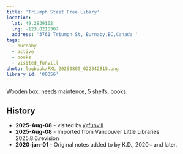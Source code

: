 ```yaml
---
title: 'Triumph Steet Free Libary'
location:
  lat: 49.2839102
  lng: -123.0218307
  address: '3761 Triumph St, Burnaby,BC,Canada '
tags:
  - burnaby
  - active
  - books
  - visited_funvill
photo: logbook/PXL_20250809_022342815.png
library_id: '00356'
---
```


Wooden box, needs maintence, 5 shelfs, books.

## History

- **2025-Aug-08** - visited by [@funvill](https://blog.abluestar.com)
- **2025-Aug-08** - Imported from Vancouver Little Libraries 2025.8.6.revision
- **2020-jan-01** - Original notes added to by K.D., 2020~ and later.
